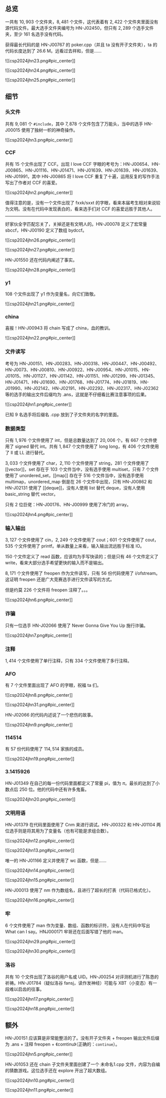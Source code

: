 ## 总览

一共有 $10,903$ 个文件夹，$8,481$ 个文件，这代表着有 $2,422$ 个文件夹里面没有源代码文件。最大选手文件夹编号为 HN-J02450，但只有 $2,289$ 个选手文件夹，至少 $161$ 名选手没有代码。

获得最长代码的是 HN-J00767 的 poker.cpp（并且 ta 没有开子文件夹），ta 的代码长度达到了 $26.6$ M。远看过去祥和，但是……

![[csp2024jhn23.png#pic_center]]

![[csp2024jhn24.png#pic_center]]

![[csp2024jhn25.png#pic_center]]

## 细节

### 头文件

共有 $9,081$ 个 `#include`，其中 $7,878$ 个文件包含了万能头，当中的选手 HN-J00015 使用了独树一帜的神奇操作。

![[csp2024jhn3.png#pic_center]]

### CCF

共有 $15$ 个文件出现了 CCF。出现 I love CCF 字眼的考号为：HN-J00654、HN-J00865、HN-J01116、HN-J01471、HN-J01639、HN-J01639、HN-J01639、HN-J01991，其中 HN-J00865 将 I love CCF 重复了十遍，运用反复的写作手法写出了作者对 CCF 的喜爱。

![[csp2024jhn2.png#pic_center]]

值得注意的是，没有一个文件出现了 fxxk/sxxt 的字眼，看来本届考生相对来说较为文明。没有在代码中发现表白的，看来选手们对 CCF 的喜爱远胜于其他人。

---

好家伙全字匹配忘关了，关掉还是有文明人的。HN-J00078 定义了宏常量 sbccf，HN-J00190 定义了数组 bydccf。

![[csp2024jhn26.png#pic_center]]

![[csp2024jhn27.png#pic_center]]

HN-J01550 还在代码内阐述了事实。

![[csp2024jhn28.png#pic_center]]

### y1

$108$ 个文件出现了 y1 作为变量名，向它们致敬。

![[csp2024jhn21.png#pic_center]]

### china

喜报！HN-J00943 将 chain 写成了 china，血的教训。

![[csp2024jhn22.png#pic_center]]

### 文件读写

考号为 HN-J00151、HN-J00283、HN-J00318、HN-J00447、HN-J00492、HN-J0073、HN-J00810、HN-J00922、HN-J00954、HN-J01015、HN-J01015、HN-J01127、HN-J01142、HN-J01151、HN-J01299、HN-J01345、HN-J01471、HN-J01690、HN-J01768、HN-J01774、HN-J01819、HN-J01990、HN-J02142、HN-J02191、HN-J02292、HN-J02317、HN-J02362 等的选手的输出文件后缀均为 .ans，这就是不仔细看比赛注意事项的后果。

![[csp2024jhn1.png#pic_center]]

已知 $9$ 名选手将后缀名 .cpp 放到了子文件夹的名字的里面。

### 数据类型

只有 $1,976$ 个文件使用了 int，但是总数量达到了 $20,006$ 个。有 $667$ 个文件使用了 signed 替代 int。共有 $1,847$ 个文件使用了 long long，有 $406$ 个文件使用了 ll 或 LL 进行替代。

$3,033$ 个文件使用了 char，$2,110$ 个文件使用了 string，$281$ 个文件使用了 [[vector]]，set 存在于 $103$ 个文件当中，没有选手使用 multiset，只有 $7$ 个文件使用了 unordered_set，[[map]] 存在于 $516$ 个文件当中，没有选手使用 multimap，unordered_map 倒是在 $26$ 个文件中出现，只有 HN-J00862 和 HN-J02131 使用了 [[deque]]，没有人使用 list 替代 deque，没有人使用 basic_string 替代 vector。

只有 $2$ 位巨佬：HN-J00176、HN-J00999 使用了冷门的 array。

![[csp2024jhn4.png#pic_center]]

### 输入输出

$3,127$ 个文件使用了 cin，$2,249$ 个文件使用了 cout；$601$ 个文件使用了 cout，$535$ 个文件使用了 printf。单从数量上来看，输入输出流远胜于标准 IO。

$150$ 个文件定义了 read 函数，应该均为手写快读的；但是只有 $46$ 个文件定义了 write，看来大部分选手希望更快的输入而不是输出。

$8,171$ 个文件使用了 freopen 作为文件读写，只有 $56$ 份代码使用了 i/ofstream。这证明 freopen 还是广大竞赛选手进行文件读写的方式。

但是约莫 $226$ 个文件将 freopen 注释了。。。

![[csp2024jhn6.png#pic_center]]

### 诈骗

只有一位选手 HN-J02066 使用了 Never Gonna Give You Up 施行诈骗。 

![[csp2024jhn7.png#pic_center]]

### 注释

$1,414$ 个文件使用了单行注释，只有 $334$ 个文件使用了多行注释。

### AFO

有 $7$ 个文件里面出现了 AFO 的字眼，祝福 ta 们。

![[csp2024jhn8.png#pic_center]]

![[csp2024jhn31.png#pic_center]]

HN-J02066 的代码内述说了一个悲伤的故事。

![[csp2024jhn9.png#pic_center]]

### 114514

有 $57$ 份代码使用了 $114,514$ 家族的成员。

![[csp2024jhn19.png#pic_center]]

### 3.1415926

HN-J01349 在自己的每一份代码里面都定义了常量 pi，值为 $\pi$。最长的达到了小数点后 $250$ 位。他的代码中还有许多鬼畜。

![[csp2024jhn20.png#pic_center]]

### 文明用语

HN-J01379 在代码里面使用了 Cnm 来进行调试。HN-J00322 和 HN-J01104 两位选手则是将其用为了变量名（也有可能是求组合数）。

![[csp2024jhn12.png#pic_center]]

![[csp2024jhn13.png#pic_center]]

唯一的 HN-J01166 定义并使用了 wc 函数，但是……

![[csp2024jhn14.png#pic_center]]

![[csp2024jhn15.png#pic_center]]

HN-J00013 使用了 nm 作为数组名，且进行了超长的打表（代码已格式化）。

![[csp2024jhn16.png#pic_center]]

### 牢

$6$ 个文件使用了 man 作为变量、数组、函数的标识符，没有人在代码中写出 What can I say。HNJ000171 牢哥还在后面写错了他的 man。

![[csp2024jhn29.png#pic_center]]

![[csp2024jhn30.png#pic_center]]

### 洛谷

共有 $10$ 个文件出现了洛谷的用户名或 UID。HN-J00254 对评测机进行了陈恳的祈祷。HN-J01784（疑似洛谷 fansj，读作发神经）可能与 XBT（小变态）有一段难以启齿的往事。

![[csp2024jhn17.png#pic_center]]

![[csp2024jhn18.png#pic_center]]

## 额外

HN-J00151 应该算是非常能整活的了。没有开子文件夹 + freopen 输出文件后缀为 .ans + 注释 freopen + 《comtinu》（正确的：`continue`）。

![[csp2024jhn5.png#pic_center]]

HN-J01053 还在 chain 子文件夹里面创建了一个 未命名1.cpp 文件，内容为自编的猜数游戏。这位选手还在 explore 开出了超大数组。

![[csp2024jhn10.png#pic_center]]

![[csp2024jhn11.png#pic_center]]